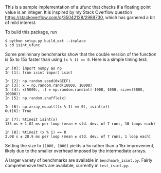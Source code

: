 This is a sample implementation of a ufunc that checks if a floating point
value is an integer. It is inspired by my Stack Overflow question
https://stackoverflow.com/q/35042128/2988730, which has garnered a bit of
mild interest.

To build this package, run

    $ python setup.py build_ext --inplace
    $ cd isint_ufunc

Some preliminary benchmarks show that the double version of the function is
5x to 15x faster than using ``(x % 1) == 0``. Here is a simple timing test:

    In [0]: import numpy as np
    In [1]: from isint import isint

    In [2]: np.random.seed(0xBEEF)
    In [3]: x = np.random.rand(10000, 10000)
    In [4]: x[5000:, :] = np.random.randint(-1000, 1000, size=(5000, 10000))
    In [5]: np.random.shuffle(x)

    In [6]: np.array_equal(((x % 1) == 0), isint(x))
    Out[6]: True

    In [7]: %timeit isint(x)
    135 ms ± 1.02 ms per loop (mean ± std. dev. of 7 runs, 10 loops each)

    In [8]: %timeit (x % 1) == 0
    2.08 s ± 28.9 ms per loop (mean ± std. dev. of 7 runs, 1 loop each)

Setting the size to ``(1000, 1000)`` yields a 5x rather than a 15x improvement,
likely due to the smaller overhead imposed by the intermediate arrays.

A larger variety of benchmarks are available in ``benchmark_isint.py``.
Fairly comprehensive tests are available, currently in ``test_isint.py``.


